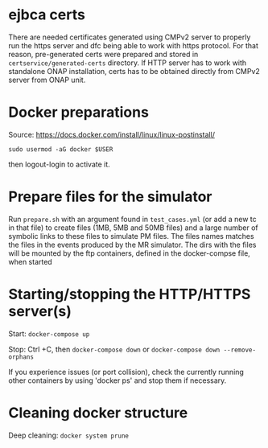 # ejbca certs

There are needed certificates generated using CMPv2 server to properly run the https server and dfc being able to work with
https protocol. For that reason, pre-generated certs were prepared and stored in `certservice/generated-certs` directory.
If HTTP server has to work with standalone ONAP installation, certs has to be obtained directly from CMPv2 server from ONAP
unit.

# Docker preparations

Source: <https://docs.docker.com/install/linux/linux-postinstall/>

`sudo usermod -aG docker $USER`

then logout-login to activate it.

# Prepare files for the simulator

Run `prepare.sh` with an argument found in `test_cases.yml` (or add a new tc in that file) to create files (1MB,
5MB and 50MB files) and a large number of symbolic links to these files to simulate PM files. The files names
matches the files in the events produced by the MR simulator. The dirs with the files will be mounted
by the ftp containers, defined in the docker-compse file, when started

# Starting/stopping the HTTP/HTTPS server(s)

Start: `docker-compose up`

Stop: Ctrl +C, then `docker-compose down`  or `docker-compose down --remove-orphans`

If you experience issues (or port collision), check the currently running other containers
by using 'docker ps' and stop them if necessary.

# Cleaning docker structure

Deep cleaning: `docker system prune`

